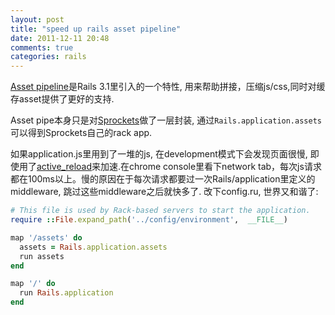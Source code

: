 ```yaml
---
layout: post
title: "speed up rails asset pipeline"
date: 2011-12-11 20:48
comments: true
categories: rails
---
```


[Asset pipeline](http://guides.rubyonrails.org/asset_pipeline.html)是Rails 3.1里引入的一个特性, 用来帮助拼接，压缩js/css,同时对缓存asset提供了更好的支持.

Asset pipe本身只是对[Sprockets](https://github.com/sstephenson/sprockets)做了一层封装, 通过`Rails.application.assets`可以得到Sprockets自己的rack app.

如果application.js里用到了一堆的js, 在development模式下会发现页面很慢, 即使用了[active_reload](https://github.com/paneq/active_reload)来加速.在chrome console里看下network tab，每次js请求都在100ms以上。慢的原因在于每次请求都要过一次Rails/application里定义的middleware, 跳过这些middleware之后就快多了. 改下config.ru, 世界又和谐了:

``` ruby
# This file is used by Rack-based servers to start the application.
require ::File.expand_path('../config/environment',  __FILE__)

map '/assets' do
  assets = Rails.application.assets
  run assets
end

map '/' do
  run Rails.application
end
```
